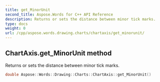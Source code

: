 ```yaml
---
title: get_MinorUnit
second_title: Aspose.Words for C++ API Reference
description: Returns or sets the distance between minor tick marks. 
type: docs
weight: 0
url: /cpp/aspose.words.drawing.charts/chartaxis/get_minorunit/
---
```

## ChartAxis.get_MinorUnit method


Returns or sets the distance between minor tick marks.

```cpp
double Aspose::Words::Drawing::Charts::ChartAxis::get_MinorUnit()
```

